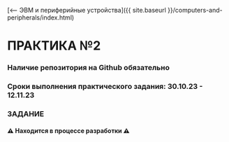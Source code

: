 [⟵ ЭВМ и периферийные устройства]({{ site.baseurl }}/computers-and-peripherals/index.html)

# **ПРАКТИКА №2**

### **Наличие репозитория на Github обязательно**

### **Сроки выполнения практического задания: 30.10.23 - 12.11.23**

### **ЗАДАНИЕ**

#### ⚠️ **Находится в процессе разработки** ⚠️
